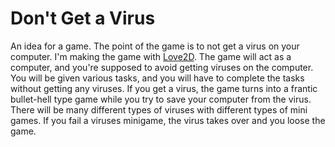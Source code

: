 # Don't Get a Virus
An idea for a game. The point of the game is to not get a virus on your computer. I'm making the game with [Love2D](https://love2d.org/).
The game will act as a computer, and you're supposed to avoid getting viruses on the computer.
You will be given various tasks, and you will have to complete the tasks without getting any viruses.
If you get a virus, the game turns into a frantic bullet-hell type game while you try to save your computer from the virus.
There will be many different types of viruses with different types of mini games.
If you fail a viruses minigame, the virus takes over and you loose the game.
